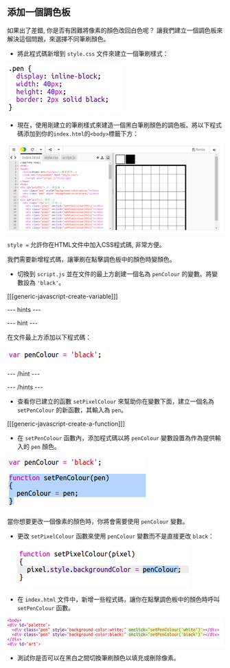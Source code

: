 ## 添加一個調色板

如果出了差錯, 你是否有困難將像素的顏色改回白色呢？ 讓我們建立一個調色板來解決這個問題，來選擇不同筆刷顏色。

+ 將此程式碼新增到 `style.css` 文件來建立一個筆刷樣式：

![螢幕截圖](images/pixel-art-pen.png)

+ 現在，使用剛建立的筆刷樣式來建造一個黑白筆刷顏色的調色板。將以下程式碼添加到你的`index.html`的`<body>`標籤下方：

![螢幕截圖](images/pixel-art-palette.png)

`style =` 允許你在HTML文件中加入CSS程式碼, 非常方便。

我們需要新增程式碼，讓筆刷在點擊調色板中的顏色時變顏色。

+ 切換到 `script.js` 並在文件的最上方創建一個名為 `penColour` 的變數。將變數設為 `'black'`。

[[[generic-javascript-create-variable]]]

\--- hints \---

\--- hint \---

在文件最上方添加以下程式碼：

![螢幕截圖](images/pixel-art-pencolour.png)

\--- /hint \---

\--- /hints \---

+ 查看你已建立的函數 `setPixelColour` 來幫助你在變數下面，建立一個名為 `setPenColour` 的新函數，其輸入為 `pen`。

[[[generic-javascript-create-a-function]]]

+ 在 `setPenColour` 函數內，添加程式碼以將 `penColour` 變數設置為作為提供輸入的 `pen` 顏色。

![螢幕截圖](images/pixel-art-set-pen.png)

當你想要更改一個像素的顏色時，你將會需要使用 `penColour` 變數。

+ 更改 `setPixelColour` 函數來使用 `penColour` 變數而不是直接更改 `black`：
    
    ![螢幕截圖](images/pixel-art-use-pen.png)

+ 在 `index.html` 文件中，新增一些程式碼，讓你在點擊調色板中的顏色時呼叫 `setPenColour` 函數。

![螢幕截圖](images/pixel-art-palette-onclick.png)

+ 測試你是否可以在黑白之間切換筆刷顏色以填充或刪除像素。